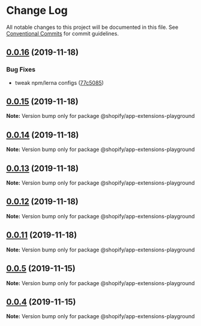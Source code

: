 # Change Log

All notable changes to this project will be documented in this file.
See [Conventional Commits](https://conventionalcommits.org) for commit guidelines.

## [0.0.16](https://github.com/Shopify/app-extension-libs/compare/v0.0.15...v0.0.16) (2019-11-18)


### Bug Fixes

* tweak npm/lerna configs ([77c5085](https://github.com/Shopify/app-extension-libs/commit/77c50854026c35b1523ead456f1175b25a875ae8))





## [0.0.15](https://github.com/Shopify/app-extension-libs/compare/v0.0.14...v0.0.15) (2019-11-18)

**Note:** Version bump only for package @shopify/app-extensions-playground





## [0.0.14](https://github.com/Shopify/app-extension-libs/compare/v0.0.13...v0.0.14) (2019-11-18)

**Note:** Version bump only for package @shopify/app-extensions-playground





## [0.0.13](https://github.com/Shopify/app-extension-libs/compare/v0.0.12...v0.0.13) (2019-11-18)

**Note:** Version bump only for package @shopify/app-extensions-playground





## [0.0.12](https://github.com/Shopify/app-extension-libs/compare/v0.0.11...v0.0.12) (2019-11-18)

**Note:** Version bump only for package @shopify/app-extensions-playground





## [0.0.11](https://github.com/Shopify/app-extension-libs/compare/v0.0.10...v0.0.11) (2019-11-18)

**Note:** Version bump only for package @shopify/app-extensions-playground





## [0.0.5](https://github.com/Shopify/app-extension-libs/compare/v0.0.3...v0.0.5) (2019-11-15)

**Note:** Version bump only for package @shopify/app-extensions-playground





## [0.0.4](https://github.com/Shopify/app-extension-libs/compare/v0.0.3...v0.0.4) (2019-11-15)

**Note:** Version bump only for package @shopify/app-extensions-playground
